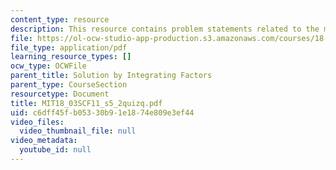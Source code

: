 ```yaml
---
content_type: resource
description: This resource contains problem statements related to the meaning of k.
file: https://ol-ocw-studio-app-production.s3.amazonaws.com/courses/18-03sc-differential-equations-fall-2011/c6dff45fb05330b91e1874e809e3ef44_MIT18_03SCF11_s5_2quizq.pdf
file_type: application/pdf
learning_resource_types: []
ocw_type: OCWFile
parent_title: Solution by Integrating Factors
parent_type: CourseSection
resourcetype: Document
title: MIT18_03SCF11_s5_2quizq.pdf
uid: c6dff45f-b053-30b9-1e18-74e809e3ef44
video_files:
  video_thumbnail_file: null
video_metadata:
  youtube_id: null
---
```

